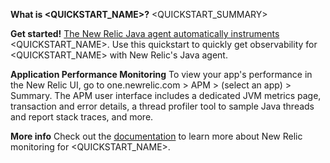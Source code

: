 **What is <QUICKSTART_NAME>?**
<QUICKSTART_SUMMARY>

**Get started!**
[The New Relic Java agent automatically instruments](https://docs.newrelic.com/docs/agents/java-agent/getting-started/compatibility-requirements-java-agent/#auto-instrumented) <QUICKSTART_NAME>. Use this quickstart to quickly get observability for <QUICKSTART_NAME> with New Relic's Java agent. 

**Application Performance Monitoring**
To view your app's performance in the New Relic UI, go to one.newrelic.com > APM > (select an app) > Summary. The APM user interface includes a dedicated JVM metrics page, transaction and error details, a thread profiler tool to sample Java threads and report stack traces, and more.

**More info**
Check out the [documentation](https://docs.newrelic.com/docs/agents/java-agent/getting-started/introduction-new-relic-java/) to learn more about New Relic monitoring for <QUICKSTART_NAME>.